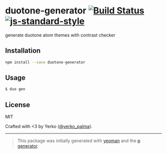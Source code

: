 # duotone-generator [![Build Status](https://secure.travis-ci.org/YerkoPalma/duotone-generator.svg?branch=master)](https://travis-ci.org/YerkoPalma/duotone-generator) [![js-standard-style](https://img.shields.io/badge/code%20style-standard-brightgreen.svg?style=flat)](https://github.com/feross/standard)

generate duotone atom themes with contrast checker

## Installation

```bash
npm install --save duotone-generator
```

## Usage

```bash
$ duo gen
```

## License

MIT

Crafted with <3 by Yerko ([@yerko_palma](https://twitter.com/yerko_palma)).

***

> This package was initially generated with [yeoman](http://yeoman.io) and the [p generator](https://github.com/johnotander/generator-p.git).
